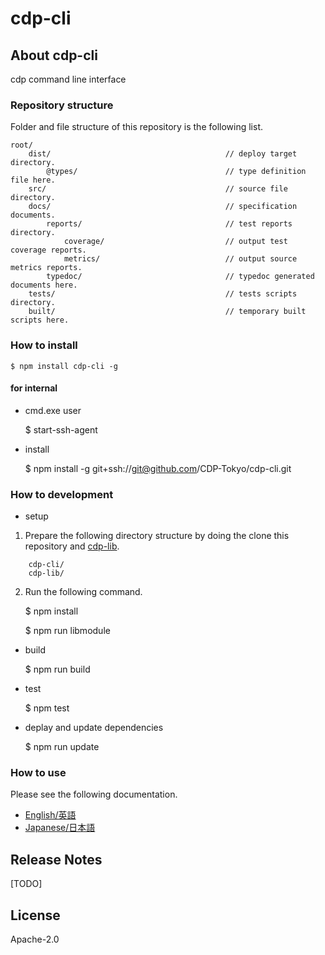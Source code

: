 ﻿# cdp-cli

## About cdp-cli

cdp command line interface


### Repository structure
Folder and file structure of this repository is the following list.

    root/
        dist/                                       // deploy target directory.
            @types/                                 // type definition file here.
        src/                                        // source file directory.
        docs/                                       // specification documents.
            reports/                                // test reports directory.
                coverage/                           // output test coverage reports.
                metrics/                            // output source metrics reports.
            typedoc/                                // typedoc generated documents here.
        tests/                                      // tests scripts directory.
        built/                                      // temporary built scripts here.


### How to install

    $ npm install cdp-cli -g

#### for internal

* cmd.exe user

    $ start-ssh-agent

* install

    $ npm install -g git+ssh://git@github.com/CDP-Tokyo/cdp-cli.git

### How to development

* setup

1. Prepare the following directory structure by doing the clone this repository and [cdp-lib](https://github.com/CDP-Tokyo/cdp-lib).

```
    cdp-cli/
    cdp-lib/
```


2. Run the following command.

    $ npm install

    $ npm run libmodule

* build

    $ npm run build

* test

    $ npm test

* deplay and update dependencies

    $ npm run update


### How to use
Please see the following documentation.

- [English/英語](docs/en)
- [Japanese/日本語](docs/ja)

## Release Notes

[TODO]

## License

Apache-2.0
